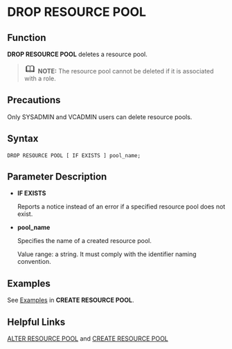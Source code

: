 # DROP RESOURCE POOL<a name="EN-US_TOPIC_0000001193987659"></a>

## Function<a name="en-us_topic_0059778399_sa24aa65d84e94a079fb987b25652dd8d"></a>

**DROP RESOURCE POOL**  deletes a resource pool.

>![](public_sys-resources/icon-note.gif) **NOTE:** 
>The resource pool cannot be deleted if it is associated with a role.

## Precautions<a name="en-us_topic_0059778399_sac7b2d84ed1a4b7fba5c5a6497f822c1"></a>

Only SYSADMIN and VCADMIN users can delete resource pools.

## Syntax<a name="en-us_topic_0059778399_s147ae6d344a249e1b923eedde3ba326a"></a>

```
DROP RESOURCE POOL [ IF EXISTS ] pool_name;
```

## Parameter Description<a name="en-us_topic_0059778399_sb1f56ab4e3824ce58d2657a5745749f4"></a>

-   **IF EXISTS**

    Reports a notice instead of an error if a specified resource pool does not exist.


-   **pool\_name**

    Specifies the name of a created resource pool.

    Value range: a string. It must comply with the identifier naming convention.


## Examples<a name="en-us_topic_0059778399_s9b7c315e99ba4a41bfdb1f841109dda9"></a>

See  [Examples](create-resource-pool.md#en-us_topic_0059777569_s44181f6d005b4da1952aaeff4ef66e0e)  in  **CREATE RESOURCE POOL**.

## Helpful Links<a name="en-us_topic_0059778399_s41faee269a414537919479fb56fc5a4d"></a>

[ALTER RESOURCE POOL](alter-resource-pool.md)  and  [CREATE RESOURCE POOL](create-resource-pool.md)

